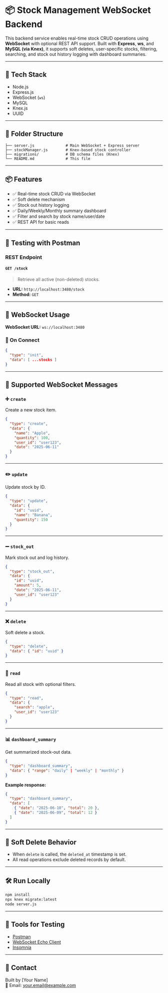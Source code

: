 # 📦 Stock Management WebSocket Backend

This backend service enables real-time stock CRUD operations using **WebSocket** with optional REST API support. Built with **Express**, **ws**, and **MySQL (via Knex)**, it supports soft deletes, user-specific stocks, filtering, searching, and stock out history logging with dashboard summaries.

---

## 🚀 Tech Stack

- Node.js
- Express.js
- WebSocket (`ws`)
- MySQL
- Knex.js
- UUID

---

## 📁 Folder Structure

```
├── server.js              # Main WebSocket + Express server
├── stockManager.js        # Knex-based stock controller
├── migrations/            # DB schema files (Knex)
└── README.md              # This file
```

---

## 📦 Features

- ✅ Real-time stock CRUD via WebSocket
- ✅ Soft delete mechanism
- ✅ Stock out history logging
- ✅ Daily/Weekly/Monthly summary dashboard
- ✅ Filter and search by stock name/user/date
- ✅ REST API for basic reads

---

## 🧪 Testing with Postman

### REST Endpoint

#### `GET /stock`

> Retrieve all active (non-deleted) stocks.

- **URL:** `http://localhost:3480/stock`
- **Method:** `GET`

---

## 🔄 WebSocket Usage

**WebSocket URL:** `ws://localhost:3480`

### 🔌 On Connect
```json
{
  "type": "init",
  "data": [ ...stocks ]
}
```

---

## 🧾 Supported WebSocket Messages

### ➕ `create`
Create a new stock item.
```json
{
  "type": "create",
  "data": {
    "name": "Apple",
    "quantity": 100,
    "user_id": "user123",
    "date": "2025-06-11"
  }
}
```

---

### ✏️ `update`
Update stock by ID.
```json
{
  "type": "update",
  "data": {
    "id": "uuid",
    "name": "Banana",
    "quantity": 150
  }
}
```

---

### ➖ `stock_out`
Mark stock out and log history.
```json
{
  "type": "stock_out",
  "data": {
    "id": "uuid",
    "amount": 5,
    "date": "2025-06-11",
    "user_id": "user123"
  }
}
```

---

### ❌ `delete`
Soft delete a stock.
```json
{
  "type": "delete",
  "data": { "id": "uuid" }
}
```

---

### 📖 `read`
Read all stock with optional filters.
```json
{
  "type": "read",
  "data": {
    "search": "apple",
    "user_id": "user123"
  }
}
```

---

### 📊 `dashboard_summary`
Get summarized stock-out data.
```json
{
  "type": "dashboard_summary",
  "data": { "range": "daily" | "weekly" | "monthly" }
}
```

**Example response:**
```json
{
  "type": "dashboard_summary",
  "data": [
    { "date": "2025-06-10", "total": 20 },
    { "date": "2025-06-09", "total": 12 }
  ]
}
```

---

## 🧼 Soft Delete Behavior

- When `delete` is called, the `deleted_at` timestamp is set.
- All read operations exclude deleted records by default.

---

## 🛠️ Run Locally

```bash
npm install
npx knex migrate:latest
node server.js
```

---

## 📡 Tools for Testing

- [Postman](https://www.postman.com/)
- [WebSocket Echo Client](https://www.websocket.org/echo.html)
- [Insomnia](https://insomnia.rest/)

---

## 📧 Contact

Built by [Your Name]  
📧 Email: your.email@example.com
